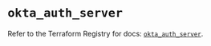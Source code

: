 # `okta_auth_server`

Refer to the Terraform Registry for docs: [`okta_auth_server`](https://registry.terraform.io/providers/okta/okta/4.14.0/docs/resources/auth_server).
